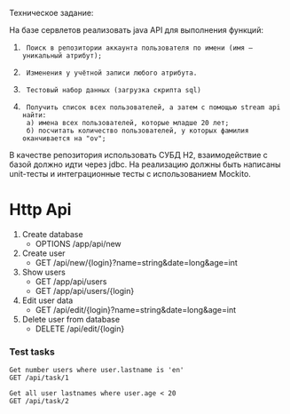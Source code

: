 Техническое задание:

На базе сервлетов реализовать java API для выполнения функций:
1)      Поиск в репозитории аккаунта пользователя по имени (имя — уникальный атрибут);
2)      Изменения у учётной записи любого атрибута.
3)      Тестовый набор данных (загрузка скрипта sql)
4)      Получить список всех пользователей, а затем с помощью stream api найти:
        а) имена всех пользователей, которые младше 20 лет;
        б) посчитать количество пользователей, у которых фамилия оканчивается на "ov";

В качестве репозитория использовать СУБД H2, взаимодействие с базой должно идти через jdbc.
На реализацию должны быть написаны unit-тесты и интеграционные тесты с использованием Mockito.

# Http Api

1) Create database
   - OPTIONS /app/api/new
2) Create user
   - GET /api/new/{login}?name=string&date=long&age=int
3) Show users 
   - GET /app/api/users 
   - GET /app/api/users/{login}
4) Edit user data 
   - GET /api/edit/{login}?name=string&date=long&age=int 
5) Delete user from database 
   - DELETE /api/edit/{login}


### Test tasks
    Get number users where user.lastname is 'en'
    GET /api/task/1
    
    Get all user lastnames where user.age < 20
    GET /api/task/2



